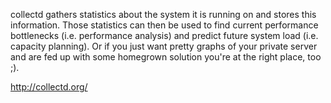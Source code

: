 collectd gathers statistics about the system it is running on and stores 
this information. Those statistics can then be used to find current
performance bottlenecks (i.e. performance analysis) and predict future 
system load (i.e. capacity planning). Or if you just want pretty graphs 
of your private server and are fed up with some homegrown solution you're
at the right place, too ;).

http://collectd.org/